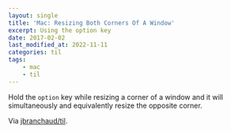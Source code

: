```yaml
---
layout: single
title: 'Mac: Resizing Both Corners Of A Window'
excerpt: Using the option key
date: 2017-02-02
last_modified_at: 2022-11-11
categories: til
tags:
    - mac
    - til
---
```


Hold the `option` key while resizing a corner of a window and it will
simultaneously and equivalently resize the opposite corner.

Via [jbranchaud/til](https://github.com/jbranchaud/til).
